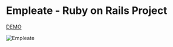 # Empleate - Ruby on Rails Project
[DEMO](https://empleate.com.do)

![Empleate](https://i.ibb.co/3M7jDhV/empleate.png)